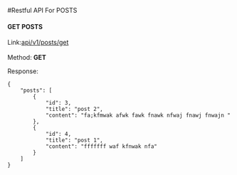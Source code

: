 #Restful API For POSTS


#### GET POSTS

Link:[api/v1/posts/get](http://codelab.ninja/api/v1/posts/get)
<br><br>
Method: **GET**	


Response:

```
{
    "posts": [
        {
            "id": 3,
            "title": "post 2",
            "content": "fa;kfmwak afwk fawk fnawk nfwaj fnawj fnwajn "
        },
        {
            "id": 4,
            "title": "post 1",
            "content": "fffffff waf kfnwak nfa"
        }
    ]
}

```